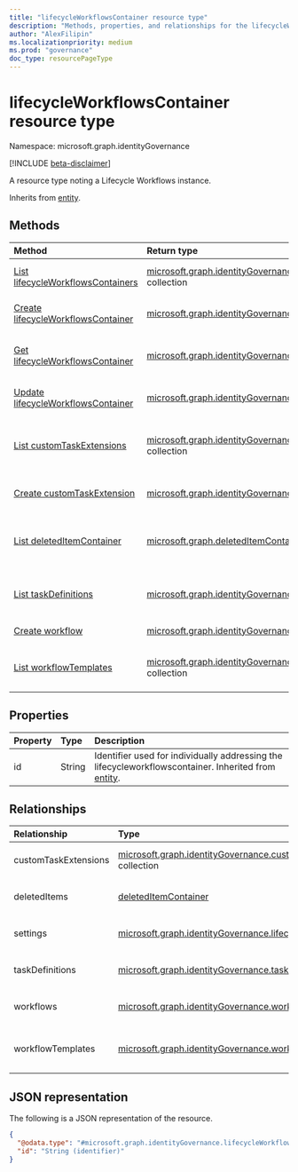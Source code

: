 ```yaml
---
title: "lifecycleWorkflowsContainer resource type"
description: "Methods, properties, and relationships for the lifecycleWorkflowsContainer resource"
author: "AlexFilipin"
ms.localizationpriority: medium
ms.prod: "governance"
doc_type: resourcePageType
---
```


# lifecycleWorkflowsContainer resource type

Namespace: microsoft.graph.identityGovernance

[!INCLUDE [beta-disclaimer](../../includes/beta-disclaimer.md)]

A resource type noting a Lifecycle Workflows instance.

Inherits from [entity](../resources/entity.md).

## Methods

|Method|Return type|Description|
|:---|:---|:---|
|[List lifecycleWorkflowsContainers](../api/identitygovernance-workflow-list.md)|[microsoft.graph.identityGovernance.lifecycleWorkflowsContainer](../resources/identitygovernance-lifecycleworkflowscontainer.md) collection|Get a list of the [lifecycleWorkflowsContainer](../resources/identitygovernance-lifecycleworkflowscontainer.md) objects and their properties.|
|[Create lifecycleWorkflowsContainer](../api/identitygovernance-lifecycleworkflowscontainer-post-workflows.md)|[microsoft.graph.identityGovernance.lifecycleWorkflowsContainer](../resources/identitygovernance-lifecycleworkflowscontainer.md)|Create a new [lifecycleWorkflowsContainer](../resources/identitygovernance-lifecycleworkflowscontainer.md) object.|
|[Get lifecycleWorkflowsContainer](../api/identitygovernance-workflow-get.md)|[microsoft.graph.identityGovernance.lifecycleWorkflowsContainer](../resources/identitygovernance-lifecycleworkflowscontainer.md)|Read the properties and relationships of a [lifecycleWorkflowsContainer](../resources/identitygovernance-lifecycleworkflowscontainer.md) object.|
|[Update lifecycleWorkflowsContainer](../api/identitygovernance-workflow-update.md)|[microsoft.graph.identityGovernance.lifecycleWorkflowsContainer](../resources/identitygovernance-lifecycleworkflowscontainer.md)|Update the properties of a [lifecycleWorkflowsContainer](../resources/identitygovernance-lifecycleworkflowscontainer.md) object.|
|[List customTaskExtensions](../api/identitygovernance-lifecycleworkflowscontainer-list-customtaskextensions.md)|[microsoft.graph.identityGovernance.customTaskExtension](../resources/identitygovernance-customtaskextension.md) collection|Get the customTaskExtension resources from the customTaskExtensions navigation property.|
|[Create customTaskExtension](../api/identitygovernance-lifecycleworkflowscontainer-post-customtaskextensions.md)|[microsoft.graph.identityGovernance.customTaskExtension](../resources/identitygovernance-customtaskextension.md)|Create a new customTaskExtension object.|
|[List deletedItemContainer](../api/identitygovernance-lifecycleworkflowscontainer-list-deleteditems.md)|[microsoft.graph.deletedItemContainer](../resources/deleteditemcontainer.md) collection|Get the deletedItemContainer resources from the deletedItems navigation property.|
|[List taskDefinitions](../api/identitygovernance-lifecycleworkflowscontainer-list-taskdefinitions.md)|[microsoft.graph.identityGovernance.taskDefinition](../resources/identitygovernance-taskdefinition.md) collection|Get the taskDefinition resources from the taskDefinitions navigation property.|
|[Create workflow](../api/identitygovernance-lifecycleworkflowscontainer-post-workflows.md)|[microsoft.graph.identityGovernance.workflow](../resources/identitygovernance-workflow.md)|Create a new workflow object.|
|[List workflowTemplates](../api/identitygovernance-lifecycleworkflowscontainer-list-workflowtemplates.md)|[microsoft.graph.identityGovernance.workflowTemplate](../resources/identitygovernance-workflowtemplate.md) collection|Get the workflowTemplate resources from the workflowTemplates navigation property.|


## Properties

|Property|Type|Description|
|:---|:---|:---|
|id|String|Identifier used for individually addressing the lifecycleworkflowscontainer. Inherited from [entity](../resources/entity.md).|

## Relationships

|Relationship|Type|Description|
|:---|:---|:---|
|customTaskExtensions|[microsoft.graph.identityGovernance.customTaskExtension](../resources/identitygovernance-customtaskextension.md) collection|The **customTaskExtension** instance.|
|deletedItems|[deletedItemContainer](../resources/deleteditemcontainer.md)|Deleted workflows in your Lifecycle Workflows instance.|
|settings|[microsoft.graph.identityGovernance.lifecycleManagementSettings](../resources/identitygovernance-lifecyclemanagementsettings.md)|The settings of the Lifecycle Workflows instance.|
|taskDefinitions|[microsoft.graph.identityGovernance.taskDefinition](../resources/identitygovernance-taskdefinition.md) collection|The definition of tasks within the Lifecycle Workflows instance.|
|workflows|[microsoft.graph.identityGovernance.workflow](../resources/identitygovernance-workflow.md) collection|The workflows in the Lifecycle Workflows instance.|
|workflowTemplates|[microsoft.graph.identityGovernance.workflowTemplate](../resources/identitygovernance-workflowtemplate.md) collection|The workflow templates in the Lifecycle Workflow instance. |

## JSON representation

The following is a JSON representation of the resource.
<!-- {
  "blockType": "resource",
  "keyProperty": "id",
  "@odata.type": "microsoft.graph.identityGovernance.lifecycleWorkflowsContainer",
  "baseType": "microsoft.graph.entity",
  "openType": false
}
-->
``` json
{
  "@odata.type": "#microsoft.graph.identityGovernance.lifecycleWorkflowsContainer",
  "id": "String (identifier)"
}
```

